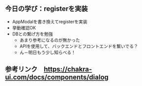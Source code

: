 ## 今日の学び：registerを実装

- AppModalを書き換えてregisterを実装
- 挙動確認OK
- DBとの繋げ方を勉強
    - あまり参考になるのが無かった
    - APIを使用して、バックエンドとフロントエンドを繋いでる？
    - ん－明日もう少し知らべる！

## 参考リンク　https://chakra-ui.com/docs/components/dialog